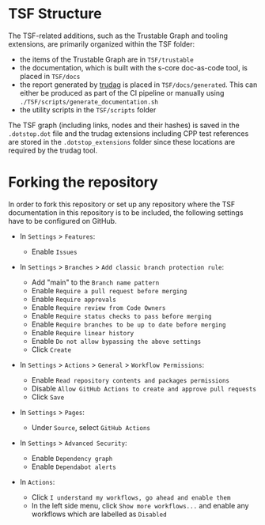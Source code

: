 # TSF Structure

The TSF-related additions, such as the Trustable Graph and tooling extensions, are primarily organized within the TSF folder:
- the items of the Trustable Graph are in `TSF/trustable` 
- the documentation, which is built with the s-core doc-as-code tool, is placed in `TSF/docs` 
- the report generated by [trudag](https://codethinklabs.gitlab.io/trustable/trustable/trudag/usage.html) is placed in `TSF/docs/generated`. This can either be produced as part of the CI pipeline or manually using `./TSF/scripts/generate_documentation.sh`
- the utility scripts in the `TSF/scripts` folder

The TSF graph (including links, nodes and their hashes) is saved in the `.dotstop.dot` file and the trudag extensions including CPP test references are stored in the `.dotstop_extensions` folder since these locations are required by the trudag tool.

# Forking the repository

In order to fork this repository or set up any repository where the TSF documentation in this repository is to be included, the following settings have to be configured on GitHub.

- In `Settings` > `Features`:
    - Enable `Issues`
    
- In `Settings` > `Branches` > `Add classic branch protection rule`: 
    - Add "main" to the `Branch name pattern`
    - Enable `Require a pull request before merging`
    - Enable `Require approvals`
    - Enable `Require review from Code Owners`
    - Enable `Require status checks to pass before merging`
    - Enable `Require branches to be up to date before merging`
    - Enable `Require linear history`
    - Enable `Do not allow bypassing the above settings`
    - Click `Create`

- In `Settings` > `Actions` > `General` > `Workflow Permissions`:
    - Enable `Read repository contents and packages permissions`
    - Disable `Allow GitHub Actions to create and approve pull requests`
    - Click `Save`

- In `Settings` > `Pages`:
    - Under `Source`, select `GitHub Actions`

- In `Settings` > `Advanced Security`:
    - Enable `Dependency graph`
    - Enable `Dependabot alerts`

- In `Actions`:
    - Click `I understand my workflows, go ahead and enable them`
    - In the left side menu, click `Show more workflows...` and enable any workflows which are labelled as `Disabled` 

    